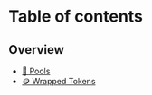 # Table of contents

## Overview

* [🌊 Pools](README.md)
* [🪙 Wrapped Tokens](overview/wrapped-tokens.md)
